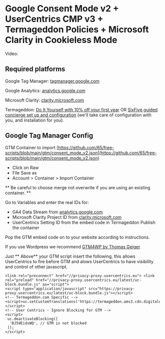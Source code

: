 # Google Consent Mode v2 + UserCentrics CMP v3 + Termageddon Policies + Microsoft Clarity in Cookieless Mode

Video: 

## Required platforms 
Google Tag Manager: [tagmanager.google.com](https://tagmanager.google.com)

Google Analytics: [analytics.google.com](https://analytics.google.com)

Microsoft Clarity: [clarity.microsoft.com](https://clarity.microsoft.com)

Termageddon: [Do It Yourself with 10% off your first year](https://go.sixfive.io/termageddon) OR [SixFive guided concierge set up and configuration](https://sixfive.io/products/wordpress/legals/) (we'll take care of configuration with you, and installation for you).

## Google Tag Manager Config
GTM Container to import [https://github.com/65/free-scripts/blob/main/gtm/consent_mode_v2.json](https://github.com/65/free-scripts/blob/main/gtm/consent_mode_v2.json) 
- Click on Raw
- File Save as
- Account > Container > Import Container 

** Be careful to choose merge not overwrite if you are using an existing container. ** 

Go to Variables and enter the real IDs for: 
- GA4 Data Stream from [analytics.google.com](https://analytics.google.com) 
- Microsoft Clarity Project ID from [clarity.microsoft.com](https://clarity.microsoft.com) 
- UserCentrics Setting ID from the embed code in Termageddon 
Publish the container

Pop the GTM embed code on to your website according to instructions. 

If you use Wordpress we recommend [GTM4WP by Thomas Geiger](https://wordpress.org/plugins/duracelltomi-google-tag-manager/) 

Just ** Above** your GTM script insert the following, this allows UserCentrics to fire before GTM and alows UserCentrics to have visibility and control of other javascript. 
```
<link rel="preconnect" href="//privacy-proxy.usercentrics.eu"> <link rel="preload" href="//privacy-proxy.usercentrics.eu/latest/uc-block.bundle.js" as="script"> 
<script type="application/javascript" src="https://privacy-proxy.usercentrics.eu/latest/uc-block.bundle.js"></script>
<!-- Termageddon.com Specific -->
<script>uc.setCustomTranslations('https://termageddon.ams3.cdn.digitaloceanspaces.com/translations/');</script>
<!-- User Centrics - Ignore Blocking for GTM -->
<script>
 uc.deactivateBlocking([
  'BJ59EidsWQ', // GTM is not blocked
 ]);
</script>
```
